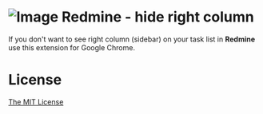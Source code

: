 # ![Image](https://raw.githubusercontent.com/piecioshka/redmine-hide-right-column/master/icons/32x32.png) Redmine - hide right column

If you don't want to see right column (sidebar) on your task list in **Redmine** use this extension for Google Chrome.

# License

[The MIT License][0]

[0]: http://piecioshka.mit-license.org/
